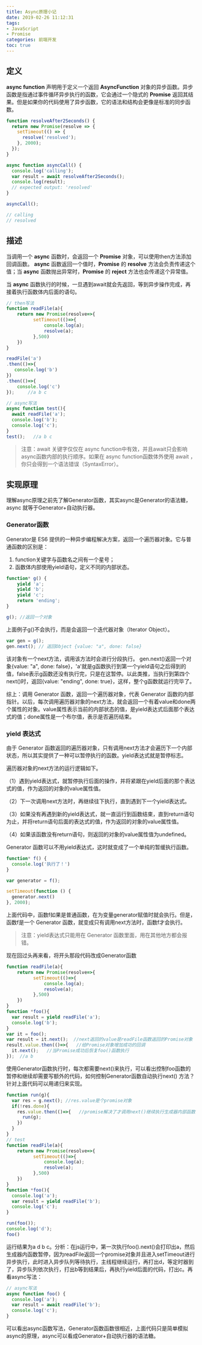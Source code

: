 ```yaml
---
title: Async原理小记
date: 2019-02-26 11:12:31
tags: 
- JavaScript
- Promise
categories: 前端开发
toc: true
---
```


## 定义

**async function** 声明用于定义一个返回 **AsyncFunction** 对象的异步函数。异步函数是指通过事件循环异步执行的函数，它会通过一个隐式的 **Promise** 返回其结果。但是如果你的代码使用了异步函数，它的语法和结构会更像是标准的同步函数。

```js
function resolveAfter2Seconds() {
  return new Promise(resolve => {
    setTimeout(() => {
      resolve('resolved');
    }, 2000);
  });
}

async function asyncCall() {
  console.log('calling');
  var result = await resolveAfter2Seconds();
  console.log(result);
  // expected output: 'resolved'
}

asyncCall();

// calling
// resolved
```

<!-- more -->

## 描述

当调用一个 **async** 函数时，会返回一个 **Promise** 对象，可以使用then方法添加回调函数。 **async** 函数返回一个值时，**Promise** 的 **resolve** 方法会负责传递这个值；当 **async** 函数抛出异常时，**Promise** 的 **reject** 方法也会传递这个异常值。

当 **async** 函数执行的时候，一旦遇到await就会先返回，等到异步操作完成，再接着执行函数体内后面的语句。

```js
// then写法
function readFile(a){
    return new Promise(resolve=>{
          setTimeout(()=>{
              console.log(a);
              resolve(a);
          },500)
    })
}

readFile('a')
.then(()=>{
   console.log('b')
})
.then(()=>{
    console.log('c')
});     //a b c

// async写法
async function test(){
  await readFile('a');
  console.log('b');
  console.log('c');
}
test();   //a b c
```

> 注意：await 关键字仅仅在 async function中有效，并且await只会影响async函数内部的执行顺序。如果在 async function函数体外使用 await ，你只会得到一个语法错误（SyntaxError）。

## 实现原理

理解async原理之前先了解Generator函数，其实async是Generator的语法糖，async 就等于Generator+自动执行器。

### Generator函数

Generator是 ES6 提供的一种异步编程解决方案，返回一个遍历器对象。它与普通函数的区别是：

1. function关键字与函数名之间有一个星号；
2. 函数体内部使用yield语句，定义不同的内部状态。

```js
function* g() {
    yield 'a';
    yield 'b';
    yield 'c';
    return 'ending';
}

g(); //返回一个对象
```

上面例子g()不会执行，而是会返回一个迭代器对象（Iterator Object）。

```js
var gen = g();
gen.next(); // 返回Object {value: "a", done: false}
```

该对象有一个next方法，调用该方法时会进行分段执行。
gen.next()返回一个对象{value: "a", done: false}，'a'就是g函数执行到第一个yield语句之后得到的值，false表示g函数还没有执行完，只是在这暂停。以此类推，当执行到第四个next()时，返回{value: "ending", done: true}，这样，整个g函数就运行完毕了。

综上：调用 Generator 函数，返回一个遍历器对象，代表 Generator 函数的内部指针。以后，每次调用遍历器对象的next方法，就会返回一个有着value和done两个属性的对象。value属性表示当前的内部状态的值，是yield表达式后面那个表达式的值；done属性是一个布尔值，表示是否遍历结束。

### yield 表达式

由于 Generator 函数返回的遍历器对象，只有调用next方法才会遍历下一个内部状态，所以其实提供了一种可以暂停执行的函数。yield表达式就是暂停标志。

遍历器对象的next方法的运行逻辑如下。

（1）遇到yield表达式，就暂停执行后面的操作，并将紧跟在yield后面的那个表达式的值，作为返回的对象的value属性值。

（2）下一次调用next方法时，再继续往下执行，直到遇到下一个yield表达式。

（3）如果没有再遇到新的yield表达式，就一直运行到函数结束，直到return语句为止，并将return语句后面的表达式的值，作为返回的对象的value属性值。

（4）如果该函数没有return语句，则返回的对象的value属性值为undefined。

Generator 函数可以不用yield表达式，这时就变成了一个单纯的暂缓执行函数。

```js
function* f() {
  console.log('执行了！')
}

var generator = f();

setTimeout(function () {
  generator.next()
}, 2000);
```

上面代码中，函数f如果是普通函数，在为变量generator赋值时就会执行。但是，函数f是一个 Generator 函数，就变成只有调用next方法时，函数f才会执行。

> 注意：yield表达式只能用在 Generator 函数里面，用在其他地方都会报错。

现在回过头再来看，将开头那段代码改成Generator函数

```js
function readFile(a){
    return new Promise(resolve=>{
          setTimeout(()=>{
              console.log(a);
              resolve(a);
          },500)
    })
}
function *foo(){
  var result = yield readFile('a');
  console.log('b');
}
var it = foo();
var result = it.next();  //next返回的value是readFile函数返回的Promise对象
result.value.then(()=>{   //给Promise对象增加成功的回调
  it.next();   //当Promise成功后恢复foo()函数执行
});  //a b
```

使用Generator函数执行时，每次都需要next()来执行，可以看出控制foo函数的暂停和继续却需要写额外的代码，如何控制Generator函数自动执行next() 方法？针对上面代码可以用递归来实现。

```js
function run(g){
  var res = g.next(); //res.value是个promise对象
  if(!res.done){
    res.value.then(()=>{   //promise解决了才调用next()继续执行生成器内部函数
      run(g);
    })  
  }
}
// test
function readFile(a){
    return new Promise(resolve=>{
          setTimeout(()=>{
              console.log(a);
              resolve(a);
          },500)
    })
}
function *foo(){
  console.log('a');
  var result = yield readFile('b');
  console.log('c');
}

run(foo());
console.log('d');
foo()
```

运行结果为a d b c。分析：在js运行中，第一次执行foo().next()会打印出a，然后生成器内函数暂停，因为readFile返回一个promise对象并且进入setTimeout进行异步执行，此时进入异步队列等待执行，主线程继续运行，再打出d，等定时器到了，异步队列依次执行，打出b等到结果后，再执行yield后面的代码，打出c。再看async写法：

```js
// async写法
async function foo() {
  console.log('a');
  var result = await readFile('b');
  console.log('c');
}
```

可以看出async函数写法，Generator函数函数很相近，上面代码只是简单模拟async的原理，async可以看成Generator+自动执行器的语法糖。